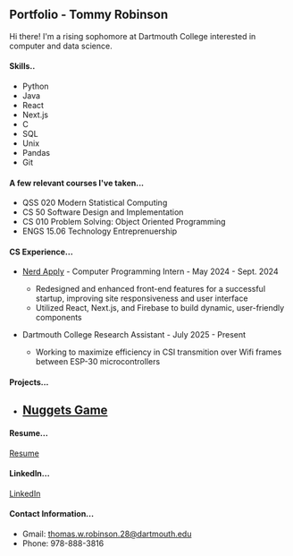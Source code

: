 ## Portfolio - Tommy Robinson

Hi there!  I'm a rising sophomore at Dartmouth College interested in computer and data science. 

#### Skills..
- Python
- Java
- React
- Next.js
- C
- SQL
- Unix
- Pandas
- Git

#### A few relevant courses I've taken...
- QSS 020 Modern Statistical Computing
- CS 50 Software Design and Implementation
- CS 010 Problem Solving: Object Oriented Programming
- ENGS 15.06 Technology Entreprenuership

#### CS Experience...
- [Nerd Apply](nerdapply.com) - Computer Programming Intern - May 2024 - Sept. 2024
  - Redesigned and enhanced front-end features for a successful startup, improving site responsiveness and user interface
  - Utilized React, Next.js, and Firebase to build dynamic, user-friendly components
  
- Dartmouth College Research Assistant - July 2025 - Present
  - Working to maximize efficiency in CSI transmition over Wifi frames between ESP-30 microcontrollers

#### Projects...
- [Nuggets Game]()
  - 

#### Resume...
[Resume](https://github.com/tommy-robinson/tommy-robinson/blob/main/Thomas__Robinson__Resume%20.pdf)

#### LinkedIn...
[LinkedIn](https://www.linkedin.com/in/tommy-robinson-6bb998322)

#### Contact Information...
- Gmail: thomas.w.robinson.28@dartmouth.edu
- Phone: 978-888-3816

